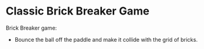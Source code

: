 # Classic Brick Breaker Game

Brick Breaker game: 
* Bounce the ball off the paddle and make it collide with the grid of bricks.
